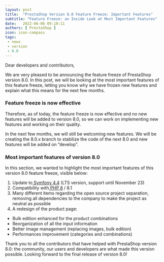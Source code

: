 ```yaml
---
layout: post
title:  "PrestaShop Version 8.0 Feature Freeze: Important Features"
subtitle: "Feature Freeze: an Inside Look at Most Important Features"
date:   2022-06-06 09:10:11
authors: [ PrestaShop ]
icon: icon-compass
tags:
 - news
 - version
 - 8.0
---
```


Dear developers and contributors,

We are very pleased to be announcing the feature freeze of PrestaShop version 8.0. In this post, we will be looking at the most important features of this feature freeze, letting you know why we have frozen new features and explain what this means for the next few months.

### Feature freeze is now effective

Therefore, as of today, the feature freeze is now effective and no new features will be added to version 8.0, so we can work on implementing new features and working on their quality.

In the next few months, we will still be welcoming new features. We will be creating the 8.0.x branch to stabilize the code of the next 8.0 and new features will be added on “develop”.

### Most important features of version 8.0

In this section, we wanted to highlight the most important features of this version 8.0 feature freeze, visible below:
1. Update to[ Symfony 4.4](https://symfony.com/releases/4.4) (LTS version, support until November 23)
2. Compatibility with[ PHP 8](https://www.php.net/) / 8.1
3. Many different items regarding the open source project separation, removing all dependencies to the company to make the project as neutral as possible
4. A redesign of the product page:
- Bulk edition enhanced for the product combinations
- Reorganization of all the input information
- Better image management (replacing images, bulk edition)
- Performances improvement (categories and combinations)

Thank you to all the contributors that have helped with PrestaShop version 8.0: the community, our users and developers are what made this version possible. Looking forward to the final release of version 8.0! 




